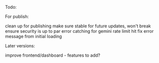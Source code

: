 Todo:

For publish:

clean up for publishing
make sure stable for future updates, won't break
ensure security is up to par
error catching for gemini rate limit hit
fix error message from initial loading 


Later versions:

improve frontend/dashboard - features to add?
